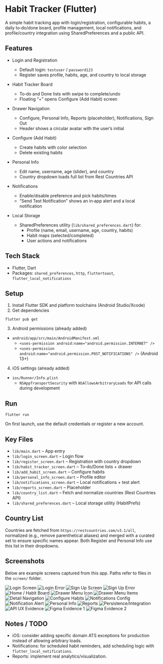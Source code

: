 # Habit Tracker (Flutter)

A simple habit tracking app with login/registration, configurable habits, a daily to‑do/done board, profile management, local notifications, and profile/country integration using SharedPreferences and a public API.

## Features

- Login and Registration
  - Default login: `testuser` / `password123`
  - Register saves profile, habits, age, and country to local storage

- Habit Tracker Board
  - To‑do and Done lists with swipe to complete/undo
  - Floating “+” opens Configure (Add Habit) screen

- Drawer Navigation
  - Configure, Personal Info, Reports (placeholder), Notifications, Sign Out
  - Header shows a circular avatar with the user’s initial

- Configure (Add Habit)
  - Create habits with color selection
  - Delete existing habits

- Personal Info
  - Edit name, username, age (slider), and country
  - Country dropdown loads full list from Rest Countries API

- Notifications
  - Enable/disable preference and pick habits/times
  - “Send Test Notification” shows an in‑app alert and a local notification

- Local Storage
  - SharedPreferences utility (`lib/shared_preferences.dart`) for:
    - Profile (name, email, username, age, country, habits)
    - Habit maps (selected/completed)
    - User actions and notifications

## Tech Stack

- Flutter, Dart
- Packages: `shared_preferences`, `http`, `fluttertoast`, `flutter_local_notifications`

## Setup

1) Install Flutter SDK and platform toolchains (Android Studio/Xcode)
2) Get dependencies

```
flutter pub get
```

3) Android permissions (already added)

- `android/app/src/main/AndroidManifest.xml`
  - `<uses-permission android:name="android.permission.INTERNET" />`
  - `<uses-permission android:name="android.permission.POST_NOTIFICATIONS" />` (Android 13+)

4) iOS settings (already added)

- `ios/Runner/Info.plist`
  - `NSAppTransportSecurity` with `NSAllowsArbitraryLoads` for API calls during development

## Run

```
flutter run
```

On first launch, use the default credentials or register a new account.

## Key Files

- `lib/main.dart` – App entry
- `lib/login_screen.dart` – Login flow
- `lib/register_screen.dart` – Registration with country dropdown
- `lib/habit_tracker_screen.dart` – To‑do/Done lists + drawer
- `lib/add_habit_screen.dart` – Configure habits
- `lib/personal_info_screen.dart` – Profile editor
- `lib/notifications_screen.dart` – Local notifications + test alert
- `lib/reports_screen.dart` – Placeholder
- `lib/country_list.dart` – Fetch and normalize countries (Rest Countries API)
- `lib/shared_preferences.dart` – Local storage utility (HabitPrefs)

## Country List

Countries are fetched from `https://restcountries.com/v3.1/all`, normalized (e.g., remove parenthetical aliases) and merged with a curated set to ensure specific names appear. Both Register and Personal Info use this list in their dropdowns.

## Screenshots

Below are example screens captured from this app. Paths refer to files in the `screen/` folder.

![Login Screen](screen/login-screen-evidence.png)
![Login Error](screen/login_error.png)
![Sign Up Screen](screen/signup_screen_evidence.png)
![Sign Up Error](screen/signup_error.png)
![Home / Habit Board](screen/home-screen-evidence.png)
![Drawer Menu Icon](screen/evidence-menu-icon.png)
![Drawer Menu Items](screen/evidence-menu-items.png)
![Detail Navigation](screen/evidence-detail-navigation.png)
![Configure Habits](screen/evidence-setting-screen.png)
![Notifications Config](screen/evidence-notification-configure.png)
![Notification Alert](screen/evidence-notification-alert.png)
![Personal Info](screen/personal-info-debug.png)
![Reports](screen/report.png)
![Persistence/Integration](screen/evidence-integrationScreen-persistence.png)
![API UX Evidence](screen/evidence-api-ux.png)
![Figma Evidence 1](screen/figma-evidence1.png)
![Figma Evidence 2](screen/figma-evidence2.png)

## Notes / TODO

- iOS: consider adding specific domain ATS exceptions for production instead of allowing arbitrary loads.
- Notifications: for scheduled habit reminders, add scheduling logic with `flutter_local_notifications`.
- Reports: implement real analytics/visualization.
